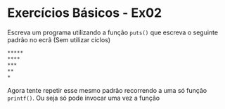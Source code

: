 # Exercícios Básicos - Ex02
Escreva um programa utilizando a função `puts()` que escreva o seguinte padrão no ecrã (Sem utilizar ciclos)

```text
*****
****
***
**
*
```

Agora tente repetir esse mesmo padrão recorrendo a uma só função `printf()`. Ou seja só pode invocar uma vez a função